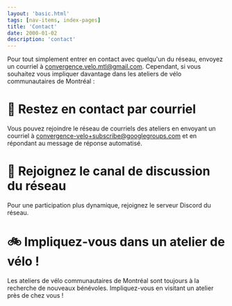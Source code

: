 ```yaml
---
layout: 'basic.html'
tags: [nav-items, index-pages]
title: 'Contact'
date: 2000-01-02
description: 'contact'
---
```


Pour tout simplement entrer en contact avec quelqu'un du réseau, envoyez un courriel à <a href="mailto:convergence.velo.mtl@gmail.com">convergence.velo.mtl@gmail.com</a>. Cependant, si vous souhaitez vous impliquer davantage dans les ateliers de vélo communautaires de Montréal :

# 📧 Restez en contact par courriel

Vous pouvez rejoindre le réseau de courriels des ateliers en envoyant un courriel à <a href="mailto:convergence-velo+subscribe@googlegroups.com">convergence-velo+subscribe@googlegroups.com</a> et en répondant au message de réponse automatisé.

# 💬 Rejoignez le canal de discussion du réseau

Pour une participation plus dynamique, rejoignez le serveur Discord du réseau.

# 🚲 Impliquez-vous dans un atelier de vélo !

Les ateliers de vélo communautaires de Montréal sont toujours à la recherche de nouveaux bénévoles. Impliquez-vous en visitant un atelier près de chez vous !